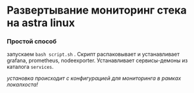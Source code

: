 # Развертывание мониторинг стека на astra linux 
### Простой способ
запускаем `bash script.sh` . Скрипт распаковывает и устанавливает grafana, prometheus, nodeexporter. Устанавливает сервисы-демоны из каталога `services`. 

*установка происходит с конфигурацией для мониторинга в рамках локалхоста!*

